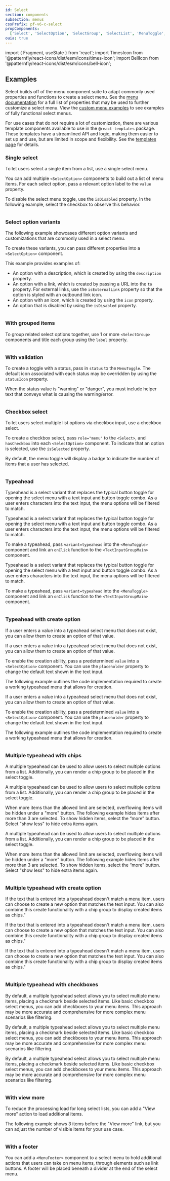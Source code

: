 ```yaml
---
id: Select
section: components
subsection: menus
cssPrefix: pf-v6-c-select
propComponents:
  ['Select', 'SelectOption', 'SelectGroup', 'SelectList', 'MenuToggle', 'SelectToggleProps', 'SelectPopperProps']
ouia: true
---
```


import { Fragment, useState } from 'react';
import TimesIcon from '@patternfly/react-icons/dist/esm/icons/times-icon';
import BellIcon from '@patternfly/react-icons/dist/esm/icons/bell-icon';

## Examples

Select builds off of the menu component suite to adapt commonly used properties and functions to create a select menu. See the [menu documentation](/components/menus/menu) for a full list of properties that may be used to further customize a select menu. View the [custom menu examples](/components/menus/custom-menus) to see examples of fully functional select menus.

For use cases that do not require a lot of customization, there are various template components available to use in the `@react-templates` package. These templates have a streamlined API and logic, making them easier to set up and use, but are limited in scope and flexibility. See the [templates page](/components/menus/select/react-templates) for details.

### Single select

To let users select a single item from a list, use a single select menu.

You can add multiple `<SelectOption>` components to build out a list of menu items. For each select option, pass a relevant option label to the `value` property.

To disable the select menu toggle, use the `isDisabled` property. In the following example, select the checkbox to observe this behavior.

```ts file="./SelectBasic.tsx"

```

### Select option variants

The following example showcases different option variants and customizations that are commonly used in a select menu.

To create these variants, you can pass different properties into a `<SelectOption>` component.

This example provides examples of:

- An option with a description, which is created by using the `description` property.
- An option with a link, which is created by passing a URL into the `to` property. For external links, use the `isExternalLink` property so that the option is styled with an outbound link icon.
- An option with an icon, which is created by using the `icon` property.
- An option that is disabled by using the `isDisabled` property.

```ts file="./SelectOptionVariations.tsx"

```

### With grouped items

To group related select options together, use 1 or more `<SelectGroup>` components and title each group using the `label` property.

```ts file="./SelectGrouped.tsx"

```

### With validation

To create a toggle with a status, pass in `status` to the `MenuToggle`. The default icon associated with each status may be overridden by using the `statusIcon` property.

When the status value is "warning" or "danger", you must include helper text that conveys what is causing the warning/error.

```ts file="./SelectValidated.tsx"

```

### Checkbox select

To let users select multiple list options via checkbox input, use a checkbox select.

To create a checkbox select, pass `role="menu"` to the `<Select>`, and `hasCheckbox` into each `<SelectOption>` component. To indicate that an option is selected, use the `isSelected` property.

By default, the menu toggle will display a badge to indicate the number of items that a user has selected.

```ts file="./SelectCheckbox.tsx"

```

### Typeahead
Typeahead is a select variant that replaces the typical button toggle for opening the select menu with a text input and button toggle combo. As a user enters characters into the text input, the menu options will be filtered to match.

Typeahead is a select variant that replaces the typical button toggle for opening the select menu with a text input and button toggle combo. As a user enters characters into the text input, the menu options will be filtered to match.

To make a typeahead, pass `variant=typeahead` into the `<MenuToggle>` component and link an `onClick` function to the `<TextInputGroupMain>` component.

Typeahead is a select variant that replaces the typical button toggle for opening the select menu with a text input and button toggle combo. As a user enters characters into the text input, the menu options will be filtered to match.

To make a typeahead, pass `variant=typeahead` into the `<MenuToggle>` component and link an `onClick` function to the `<TextInputGroupMain>` component.

```ts file="./SelectTypeahead.tsx"

```

### Typeahead with create option
If a user enters a value into a typeahead select menu that does not exist, you can allow them to create an option of that value. 

If a user enters a value into a typeahead select menu that does not exist, you can allow them to create an option of that value.

To enable the creation ability, pass a predetermined `value` into a `<SelectOption>` component. You can use the `placeholder` property to change the default text shown in the text input.

The following example outlines the code implementation required to create a working typeahead menu that allows for creation.

If a user enters a value into a typeahead select menu that does not exist, you can allow them to create an option of that value.

To enable the creation ability, pass a predetermined `value` into a `<SelectOption>` component. You can use the `placeholder` property to change the default text shown in the text input.

The following example outlines the code implementation required to create a working typeahead menu that allows for creation.

```ts file="./SelectTypeaheadCreatable.tsx"

```

### Multiple typeahead with chips
A multiple typeahead can be used to allow users to select multiple options from a list. Additionally, you can render a chip group to be placed in the select toggle.

A multiple typeahead can be used to allow users to select multiple options from a list. Additionally, you can render a chip group to be placed in the select toggle.

When more items than the allowed limit are selected, overflowing items will be hidden under a "more" button. The following example hides items after more than 3 are selected. To show hidden items, select the “more” button. Select "show less" to hide extra items again.

A multiple typeahead can be used to allow users to select multiple options from a list. Additionally, you can render a chip group to be placed in the select toggle.

When more items than the allowed limit are selected, overflowing items will be hidden under a "more" button. The following example hides items after more than 3 are selected. To show hidden items, select the “more” button. Select "show less" to hide extra items again.

```ts file="./SelectMultiTypeahead.tsx"

```

### Multiple typeahead with create option
If the text that is entered into a typeahead doesn't match a menu item, users can choose to create a new option that matches the text input. You can also combine this create functionality with a chip group to display created items as chips."

If the text that is entered into a typeahead doesn't match a menu item, users can choose to create a new option that matches the text input. You can also combine this create functionality with a chip group to display created items as chips."

If the text that is entered into a typeahead doesn't match a menu item, users can choose to create a new option that matches the text input. You can also combine this create functionality with a chip group to display created items as chips."

```ts file="./SelectMultiTypeaheadCreatable.tsx"

```

### Multiple typeahead with checkboxes
By default, a multiple typeahead select allows you to select multiple menu items, placing a checkmark beside selected items. Like basic checkbox select menus, you can add checkboxes to your menu items. This approach may be more accurate and comprehensive for more complex menu scenarios like filtering.

By default, a multiple typeahead select allows you to select multiple menu items, placing a checkmark beside selected items. Like basic checkbox select menus, you can add checkboxes to your menu items. This approach may be more accurate and comprehensive for more complex menu scenarios like filtering.

By default, a multiple typeahead select allows you to select multiple menu items, placing a checkmark beside selected items. Like basic checkbox select menus, you can add checkboxes to your menu items. This approach may be more accurate and comprehensive for more complex menu scenarios like filtering.

```ts file="./SelectMultiTypeaheadCheckbox.tsx"

```

### With view more

To reduce the processing load for long select lists, you can add a "View more" action to load additional items.

The following example shows 3 items before the "View more" link, but you can adjust the number of visible items for your use case.

```ts file="./SelectViewMore.tsx"

```

### With a footer

You can add a `<MenuFooter>` component to a select menu to hold additional actions that users can take on menu items, through elements such as link buttons. A footer will be placed beneath a divider at the end of the select menu.

```ts file="./SelectFooter.tsx"

```
